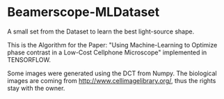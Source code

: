 # Beamerscope-MLDataset
A small set from the Dataset to learn the best light-source shape. 

This is the Algorithm for the Paper: "Using Machine-Learning to Optimize phase contrast in a Low-Cost Cellphone Microscope" implemented in TENSORFLOW.

Some images were generated using the DCT from Numpy. The biological images are coming from http://www.cellimagelibrary.org/, thus the rights stay with the owner. 
